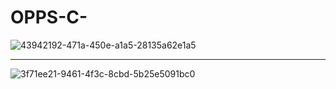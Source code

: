 # OPPS-C-


![43942192-471a-450e-a1a5-28135a62e1a5](https://user-images.githubusercontent.com/70067609/107935639-a7c72580-6fa7-11eb-9818-11a17a1357ba.gif)

**********************************************************************




![3f71ee21-9461-4f3c-8cbd-5b25e5091bc0](https://user-images.githubusercontent.com/70067609/107936047-28862180-6fa8-11eb-84d4-b361e08fd687.gif)
